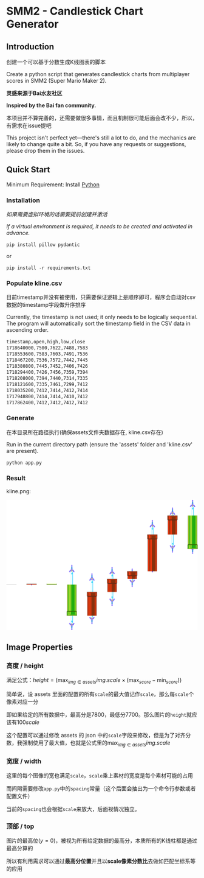 # SMM2 - Candlestick Chart Generator

## Introduction

创建一个可以基于分数生成K线图表的脚本

Create a python script that generates candlestick charts from multiplayer scores in SMM2 (Super Mario Maker 2).

**灵感来源于Bai水友社区**

**Inspired by the Bai fan community.**

本项目并不算完善的，还需要做很多事情，而且机制很可能后面会改不少，所以，有需求在issue提吧

This project isn't perfect yet—there's still a lot to do, and the mechanics are likely to change quite a bit. So, if you have any requests or suggestions, please drop them in the issues.

## Quick Start

Minimum Requirement: Install [Python](https://www.python.org/downloads/)

### Installation

*如果需要虚拟环境的话需要提前创建并激活*

*If a virtual environment is required, it needs to be created and activated in advance.*

```shell
pip install pillow pydantic
```

or

```shell
pip install -r requirements.txt
```

### Populate kline.csv

目前timestamp并没有被使用，只需要保证逻辑上是顺序即可，程序会自动对csv数据的timestamp字段做升序排序

Currently, the timestamp is not used; it only needs to be logically sequential. The program will automatically sort the timestamp field in the CSV data in ascending order.

```csv
timestamp,open,high,low,close
1718640000,7500,7622,7488,7583
1718553600,7583,7603,7491,7536
1718467200,7536,7572,7442,7445
1718380800,7445,7452,7406,7426
1718294400,7426,7456,7359,7394
1718208000,7394,7440,7314,7335
1718121600,7335,7461,7299,7412
1718035200,7412,7414,7412,7414
1717948800,7414,7414,7410,7412
1717862400,7412,7412,7412,7412
```

### Generate

在本目录所在路径执行(确保assets文件夹数据存在, kline.csv存在)

Run in the current directory path (ensure the 'assets' folder and 'kline.csv' are present).

```shell
python app.py
```

### Result

kline.png:

![kline](kline.png)


## Image Properties

### 高度 / height

满足公式：$height = \left(\max_{img \in assets}{img.scale} \times \left(\max_{score} - \min_{score}\right)\right)$

简单说，设 assets 里面的配置的所有`scale`的最大值记作`scale`，那么每`scale`个像素对应一分

即如果给定的所有数据中，最高分是$7800$，最低分$7700$。那么图片的`height`就应该有$100scale$

这个配置可以通过修改 assets 的 json 中的`scale`字段来修改，但是为了对齐分数，我强制使用了最大值，也就是公式里的$\max_{img \in assets}{img.scale}$

### 宽度 / width

这里的每个图像的宽也满足`scale`，`scale`乘上素材的宽度是每个素材可能的占用

而间隔需要修改`app.py`中的`spacing`常量（这个后面会抽出为一个命令行参数或者配置文件）

当前的`spacing`也会根据`scale`来放大，后面视情况独立。

### 顶部 / top

图片的最高位($y=0$)，被视为所有给定数据的最高分，本质所有的K线柱都是通过最高分算的

所以有利用需求可以通过**最高分位置**并且以**scale像素分数比**去做如匹配坐标系等的应用
